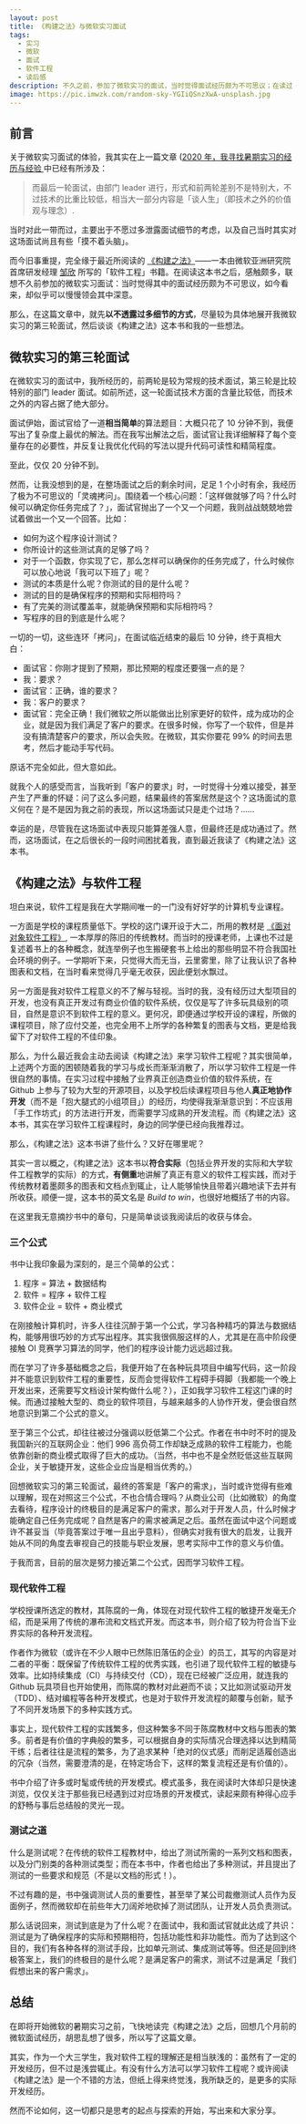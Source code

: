```yaml
---
layout: post
title: 《构建之法》与微软实习面试
tags:
  - 实习
  - 微软
  - 面试
  - 软件工程
  - 读后感
description: 不久之前，参加了微软实习的面试，当时觉得面试经历颇为不可思议；在读过《构建之法》之后，却似乎慢慢领会其中深意。
image: https://pic.imwzk.com/random-sky-YGIiQSnzXwA-unsplash.jpg
---
```


## 前言

关于微软实习面试的体验，我其实在上一篇文章 ([2020 年，我寻找暑期实习的经历与经验 ](/2020-summer-internship/#微软）) 中已经有所涉及：

> 而最后一轮面试，由部门 leader 进行，形式和前两轮差别不是特别大，不过技术的比重比较低，相当大一部分内容是「谈人生」（即技术之外的价值观与理念）.

当时对此一带而过，主要出于不愿过多泄露面试细节的考虑，以及自己当时其实对这场面试尚且有些「摸不着头脑」。

而今旧事重提，完全缘于最近所阅读的 [《构建之法》](https://book.douban.com/subject/27069503/)——一本由微软亚洲研究院首席研发经理 [邹欣](https://www.linkedin.com/in/xinzou/) 所写的「软件工程」书籍。在阅读这本书之后，感触颇多，联想不久前参加的微软实习面试：当时觉得其中的面试经历颇为不可思议，如今看来，却似乎可以慢慢领会其中深意。

那么，在这篇文章中，就先**以不透露过多细节的方式**，尽量较为具体地展开我微软实习的第三轮面试，然后谈谈《构建之法》这本书和我的一些想法。

## 微软实习的第三轮面试

在微软实习的面试中，我所经历的，前两轮是较为常规的技术面试，第三轮是比较特别的部门 leader 面试。如前所述，这一轮面试技术方面的含量比较低，而技术之外的内容占据了绝大部分。

面试伊始，面试官给了一道**相当简单**的算法题目：大概只花了 10 分钟不到，我便写出了复杂度上最优的解法。而在我写出解法之后，面试官让我详细解释了每个变量存在的必要性，并反复让我优化代码的写法以提升代码可读性和精简程度。

至此，仅仅 20 分钟不到。

然而，让我没想到的是，在整场面试之后的剩余时间，足足 1 个小时有余，我经历了极为不可思议的「灵魂拷问」。围绕着一个核心问题：「这样做就够了吗？什么时候可以确定你任务完成了？」，面试官抛出了一个又一个问题，我则战战兢兢地尝试着做出一个又一个回答。比如：

- 如何为这个程序设计测试？
- 你所设计的这些测试真的足够了吗？
- 对于一个函数，你实现了它，那么怎样可以确保你的任务完成了，什么时候你可以放心地说「我可以下班了」呢？
- 测试的本质是什么呢？你测试的目的是什么呢？
- 测试的目的是确保程序的预期和实际相符吗？
- 有了完美的测试覆盖率，就能确保预期和实际相符吗？
- 写程序的目的到底是什么呢？

一切的一切，这些连环「拷问」，在面试临近结束的最后 10 分钟，终于真相大白：

- 面试官：你刚才提到了预期，那比预期的程度还要强一点的是？
- 我：要求？
- 面试官：正确，谁的要求？
- 我：客户的要求？
- 面试官：完全正确！我们微软之所以能做出比别家更好的软件，成为成功的企业，就是因为我们满足了客户的要求。在很多时候，你写了一个软件，但是并没有搞清楚客户的要求，所以会失败。在微软，其实你要花 99% 的时间去思考，然后才能动手写代码。

原话不完全如此，但大意如此。

就我个人的感受而言，当我听到「客户的要求」时，一时觉得十分难以接受，甚至产生了严重的怀疑：问了这么多问题，结果最终的答案居然是这个？这场面试的意义何在？是不是因为我之前的表现，所以这场面试只是走个过场？……

幸运的是，尽管我在这场面试中表现只能算差强人意，但最终还是成功通过了。然而，这场面试，在之后很长的一段时间困扰着我，直到最近我读了《构建之法》这本书。

## 《构建之法》与软件工程

坦白来说，软件工程是我在大学期间唯一的一门没有好好学的计算机专业课程。

一方面是学校的课程质量低下。学校的这门课开设于大二，所用的教材是 [《面对对象软件工程》](https://book.douban.com/subject/5952570/), 一本厚厚的陈旧的传统教材。而当时的授课老师，上课也不过是复述着书上的各种概念，就连举例子也生搬硬套书上给出的那些明显不符合我国社会环境的例子。一学期听下来，只觉得大而无当，云里雾里，除了让我认识了各种图表和文档，在当时看来觉得几乎毫无收获，因此便划水飘过。

另一方面是我对软件工程意义的不了解与轻视。当时的我，没有经历过大型项目的开发，也没有真正开发过有商业价值的软件系统，仅仅是写了许多玩具级别的项目，自然是意识不到软件工程的意义。更何况，即便通过学校开设的课程，所做的课程项目，除了应付交差，也完全用不上所学的各种繁复的图表与文档，更是给我留下了对软件工程的不佳印象。

那么，为什么最近我会主动去阅读《构建之法》来学习软件工程呢？其实很简单，上述两个方面的困顿随着我的学习与成长而渐渐消散了，所以学习软件工程是一件很自然的事情。在实习过程中接触了业界真正创造商业价值的软件系统，在 Github 上参与了较为大型的开源项目，以及学校后续课程项目与他人**真正地协作开发**（而不是「抱大腿式的小组项目」）的经历，均使得我渐渐意识到：不应该用「手工作坊式」的方法进行开发，而需要学习成熟的开发流程。而《构建之法》这本书，其实在学习软件工程课程时，身边的同学便已经向我推荐过。

那么，《构建之法》这本书讲了些什么？又好在哪里呢？

其实一言以概之，《构建之法》这本书以**符合实际**（包括业界开发的实际和大学软件工程教学的实际）的方式，**有侧重**地讲解了真正有意义的软件工程实践，而对于传统教材着墨颇多的图表和文档点到辄止，让人能够愉快且带着兴趣地读下去并有所收获。顺便一提，这本书的英文名是 _Build to win_，也很好地概括了书的内容。

在这里我无意摘抄书中的章句，只是简单谈谈我阅读后的收获与体会。

### 三个公式

书中让我印象最为深刻的，是三个简单的公式：

1. 程序 = 算法 + 数据结构
2. 软件 = 程序 + 软件工程
3. 软件企业 = 软件 + 商业模式

在刚接触计算机时，许多人往往沉醉于第一个公式，学习各种精巧的算法与数据结构，能够用很巧妙的方式写出程序。其实我很佩服这样的人，尤其是在高中阶段便接触 OI 竞赛学习算法的同学，他们的程序设计能力远远超过我。

而在学习了许多基础概念之后，我便开始了在各种玩具项目中编写代码，这一阶段并不能意识到软件工程的重要性，反而会觉得软件工程碍手碍脚（我都能一个晚上开发出来，还需要写文档设计架构做什么呢？），正如我学习软件工程这门课的时候。而通过接触大型的、商业的软件项目，与越来越多的人协作开发，便会很自然地意识到第二个公式的意义。

至于第三个公式，却往往被过分强调以贬低第二个公式。作者在书中时不时的提及我国新兴的互联网企业：他们 996 高负荷工作却缺乏成熟的软件工程能力，也能依靠创新的商业模式取得了巨大的成功。（当然，书中也不是全然贬低这些互联网企业，关于敏捷开发，这些企业应当是相当优秀的。）

回想微软实习的第三轮面试，最终的答案是「客户的需求」，当时或许觉得有些难以理解，现在对照这三个公式，不也合情合理吗？从商业公司（比如微软）的角度去看待，程序设计的终极目的是满足客户的需求，那么对于开发人员，什么时候才能确定自己任务完成呢？自然是客户的需求被满足之后。虽然在面试中这个问题或许不甚妥当（毕竟答案过于唯一且出乎意料），但确实对我有很大的启发，让我开始从不同的角度去审视自己的技能与职业发展，思考实际中工作的意义与价值。

于我而言，目前的层次是努力接近第二个公式，因而学习软件工程。

### 现代软件工程

学校授课所选定的教材，其陈腐的一角，体现在对现代软件工程的敏捷开发毫无介绍，而是采用了传统的瀑布流和文档式开发。而这本书，则介绍了较为符合当下业界实际的各种开发流程。

作者作为微软（或许在不少人眼中已然陈旧落伍的企业）的员工，其写的内容是对二者的平衡：既保留了传统软件工程的优秀实践，也引进了现代软件工程的敏捷与效率。比如持续集成（CI）与持续交付（CD），现在已经被广泛应用，就连我的 Github 玩具项目也开始使用，而陈腐的教材对此避而不谈；又比如测试驱动开发（TDD）、结对编程等各种开发模式，也是对于软件开发流程的颠覆与创新，赋予了不同开发场景下的多种实践方式。

事实上，现代软件工程的实践繁多，但这种繁多不同于陈腐教材中文档与图表的繁多。前者是有价值的字典般的繁多，可以根据自身的实际情况合理选择以达到精简干练；后者往往是流程的繁多，为了追求某种「绝对的仪式感」而削足适履创造出的冗杂（当然，需要澄清的是，在特定场合下，这样的繁复流程还是有价值的）。

书中介绍了许多或时髦或传统的开发模式。模式虽多，我在阅读时大体却只是快速浏览，仅仅关注于那些我已经遇到过对应场景的开发模式，读起来颇有种得心应手的舒畅与事后总结般的灵光一现。

### 测试之道

什么是测试呢？在传统的软件工程教材中，给出了测试所需的一系列文档和图表，以及分门别类的各种测试类型；而在本书中，作者也给出了多种测试，并且提出了测试的一些要求和规范（不是以文档的形式！）。

不过有趣的是，书中强调测试人员的重要性，甚至举了某公司裁撤测试人员作为反面例子，然而微软却在前些年大刀阔斧地砍掉了测试团队，让开发人员负责测试。

那么话说回来，测试到底是为了什么呢？在面试中，我和面试官就此达成了共识：测试是为了确保程序的实际和预期相符，包括功能性和非功能性。而为了达到这个目的，我们有各种各样的测试手段，比如单元测试、集成测试等等。但还是回到终极答案上，我们的终极目的是什么呢？是满足客户的需求，测试不过是满足「我们假想出来的客户需求」。

## 总结

在即将开始微软的暑期实习之前，飞快地读完《构建之法》之后，回想几个月前的微软面试经历，胡思乱想了很多，所以写了这篇文章。

其实，作为一个大三学生，我对软件工程的理解还是相当肤浅的：虽然有了一定的开发经历，但不过是浅尝辄止。有没有什么方法可以学习软件工程呢？或许阅读《构建之法》是一个不错的方法，但纸上得来终觉浅，我所缺乏的，是更多的实际开发经历。

然而不论如何，这一切都只是思考的起点与探索的开始，写出来和大家分享。
